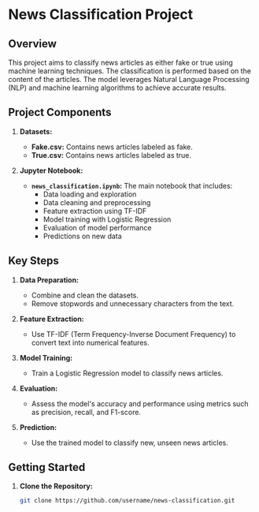 # News Classification Project

## Overview

This project aims to classify news articles as either fake or true using machine learning techniques. The classification is performed based on the content of the articles. The model leverages Natural Language Processing (NLP) and machine learning algorithms to achieve accurate results.

## Project Components

1. **Datasets:**
   - **Fake.csv:** Contains news articles labeled as fake.
   - **True.csv:** Contains news articles labeled as true.

2. **Jupyter Notebook:**
   - **`news_classification.ipynb`:** The main notebook that includes:
     - Data loading and exploration
     - Data cleaning and preprocessing
     - Feature extraction using TF-IDF
     - Model training with Logistic Regression
     - Evaluation of model performance
     - Predictions on new data

## Key Steps

1. **Data Preparation:**
   - Combine and clean the datasets.
   - Remove stopwords and unnecessary characters from the text.

2. **Feature Extraction:**
   - Use TF-IDF (Term Frequency-Inverse Document Frequency) to convert text into numerical features.

3. **Model Training:**
   - Train a Logistic Regression model to classify news articles.

4. **Evaluation:**
   - Assess the model's accuracy and performance using metrics such as precision, recall, and F1-score.

5. **Prediction:**
   - Use the trained model to classify new, unseen news articles.

## Getting Started

1. **Clone the Repository:**
   ```bash
   git clone https://github.com/username/news-classification.git
